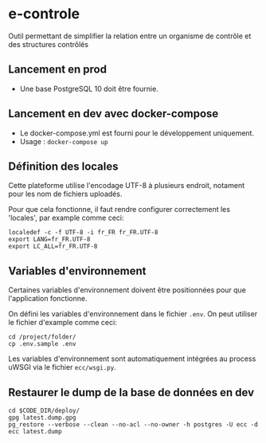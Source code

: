 # e-controle
Outil permettant de simplifier la relation entre un organisme de contrôle et des structures contrôlés

## Lancement en prod
- Une base PostgreSQL 10 doit être fournie.

## Lancement en dev avec docker-compose
- Le docker-compose.yml est fourni pour le développement uniquement.
- Usage : `docker-compose up`

## Définition des locales

Cette plateforme utilise l'encodage UTF-8 à plusieurs endroit, notament pour les nom de
fichiers uploadés.

Pour que cela fonctionne, il faut rendre configurer correctement les 'locales',
par example comme ceci:

    localedef -c -f UTF-8 -i fr_FR fr_FR.UTF-8
    export LANG=fr_FR.UTF-8
    export LC_ALL=fr_FR.UTF-8

## Variables d'environnement

Certaines variables d'environnement doivent être positionnées pour que l'application fonctionne.

On défini les variables d'environnement dans le fichier `.env`.
On peut utiliser le fichier d'example comme ceci:

    cd /project/folder/
    cp .env.sample .env

Les variables d'environnement sont automatiquement intégrées au process uWSGI via le fichier `ecc/wsgi.py`.

## Restaurer le dump de la base de données en dev

    cd $CODE_DIR/deploy/
    gpg latest.dump.gpg
    pg_restore --verbose --clean --no-acl --no-owner -h postgres -U ecc -d ecc latest.dump
